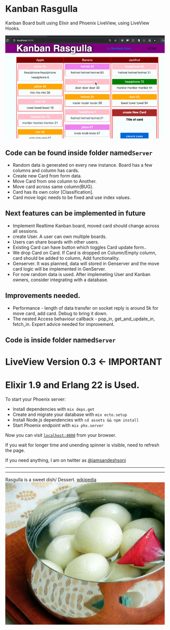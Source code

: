 # Kanban Rasgulla

Kanban Board built using Elixir and Phoenix LiveView, using LiveView Hooks.

![Kanban Rasgulla in action](GIFs/rasgulla-09.gif)

## Code can be found inside folder named`Server`


 - Random data is generated on every new instance. Board has a few columns and column has cards. 
 - Create new Card from form data.
 - Move Card from one column to Another.
 - Move card across same column(BUG).
 - Card has its own color [Classification].
 - Card move logic needs to be fixed and use index values.
 
 ## Next features can be implemented in future
 - Implement Realtime Kanban board, moved card should change across all sessions.
 - create User. A user can own multiple boards.
 - Users can share boards with other users.
 - Existing Card can have button which toggles Card update form..
 - We drop Card on Card. If Card is dropped on Column/Empty column, card should be added to column, Add functionality.
 - Genserver. It was planned, data will stored in Genserver and the move card logic will be implemented in GenServer.
 - For now random data is used. After implemeting User and Kanban owners, consider integrating with a database.

## Improvements needed.
- Performance - length of data transfer on socket reply is around 5k for move card, add card. Debug to bring it down.
- The nested Access behaviour callback - pop_in, get_and_update_in, fetch_in. Expert advice needed for improvement.


## Code is inside folder named`Server`

# LiveView Version 0.3 <- IMPORTANT
# Elixir 1.9 and Erlang 22 is Used.

To start your Phoenix server:

  * Install dependencies with `mix deps.get`
  * Create and migrate your database with `mix ecto.setup`
  * Install Node.js dependencies with `cd assets && npm install`
  * Start Phoenix endpoint with `mix phx.server`

Now you can visit [`localhost:4000`](http://localhost:4000) from your browser.

If you wait for longer time and unending spinner is visible, need to refresh the page.

If you need anything, I am on twitter as [@iamsandeshsoni](https://twitter.com/IamSandeshSoni)

-----------------------------------------
-----------------------------------------


Rasgulla is a sweet dish/ Dessert. [wikipedia](https://en.wikipedia.org/wiki/Rasgulla)
![Rasgulla photo](GIFs/rasgullasInBowl.jpg)

